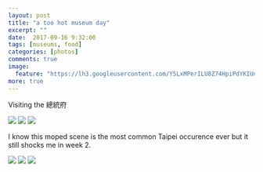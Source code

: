 ```yaml
---
layout: post
title: "a too hot museum day"
excerpt: ""
date:  2017-09-16 9:32:00
tags: [museums, food]
categories: [photos]
comments: true
image:
  feature: "https://lh3.googleusercontent.com/Y5LxMPerILU8Z74HpiPdYKIUnvKSGHhAM78274a6WCavgJ4qjW05m0YRbSew-mpjS3j3JTEQAg_sfkWIAbG6OyLLFOuoBnJf8AotATyc0AD71ChQ2sFlGw-mb43qaV0IcbbZoF6Noh6l2J0xLmbMaVXEO3qGNM8m5JyHag0d1b1Dvq4WyFa5QotHj6Yin5WDmnBsQotRImlkMj1hqoqOOdJ3k99DOfz6l2GqtV5cGHE76pEBg32FnQSRv__fml1bunEwHOFGqoH0o6cT1_OZux9n08Uoz0P6yOI6nj3K-qi2VvYZhGJXnNNDSdp1XsIsO8PyYsgj7yuD-EOPFlfDq4b6C0PaF5KnBIvzQNDSx4xgPEVv7BamcNog0eTMTJ0NGgFDXAyl04_m9b5kHSWVrw_8TallCuLT3l7Pb1EzEaebjvdPdlRQnr1uvlqB6Jz71dOpC1lT6kLhjjuRy8JgKjC1B9Mrn4wP_JjfJeH_jldtOrzC0K8pzuqVBJDH4eBArTAuC-PUpeWZ9qeii_IsGYJrUgTKsJssJUPdTCb4jQb2zw3vel71PqSTfgRVGC10nKd8TJ2AE4iYeDDTkgihdyvNeeCU54jXx239TDkIqLvo0vQSxRDaCNXOzLALfi4GvnTvLd1wlyS5OHuHj-96Ls3xGPJSw5d5FCs=w1410-h942-no"
more: true
---
```


Visiting the 總統府 

<img src="https://lh3.googleusercontent.com/6ZHzru8MG_oN4q1vL5uqcSOyIQORTKzXplNkfVgaoZhcLCBXFxSKsTf6wcdQRZoJNrWjhKVoFPNCmBca_kjo-czE7ZY_I6FGFrVp29uYD-eQc6KB-ym1pPXWwwK0jWLkCB_r6nFPZCv6GlzmrNFYldall-i_OzMCRGYF-wyhmrfaHhpDhG2Pv2XiPEdtcZkeFmi43YUyV6aEu6L7Asv6FdZdj8kOED-gFwGeaioolpmL5FkYzAvvy3aOxzze0Fhu12LDAfnTTsb5GFoUhICXAiGheI1OOUa4qDBUQshlUbTrratmr7HeZHpWZpFijDzHvxYlmsAkccNOA5gsHiQEEJbd2gUDCMkDnLxnmvFo5t-tO2k0JEnGut6F6PnaxCi1k9o7CXr6lluF5RIhc_nBTE_3eXSlXZDlnHZxKtfKab2MH5JvMg8i1WtKTAMMiVKFFan0ByYNGu5BwnayEwAQ03PlfxfyqALEwdHWZqo3fyidtonNqwqbpdjCHKoaUWMGNazfyNmwr8Hk5zf9yl2ZPMAY3r7yIOLOdSf_FPLVCLt3w7uenipTrW5ggL8BZU8rXbqcy2GLeVAl4P1mLcEUR6WFmFcWaTJQX9reO2m7NGGOQmREOJaFX5mPH1_9KRs6yigd285a5FoXPMc9-FEeHvjryQyErzjxYe4=w1412-h942-no">

<img src="https://lh3.googleusercontent.com/NaxxRIgUHazT58kVtGOfEvz2iXGceDOcURAzduC0Mbf8bbXvHOJFTUL4nv74oBSQgLeA62hi6lSjNT5mf42n2rOUMq2dV4vaFogvrfbxBkJgzBFiUlprFwzJMK112tlUa08sqXx6WrA4M-xO647Wy2u3n5HaEj8Wt7r_Lv0c77wqnX6HWv9WaJlZLHa-wLbQFyTp6GS7LZTz-7dFuaNmK54yNQO7-g_nx6OL3gf4MZH0tOwgxuVmzOkYwROmw5-YQdexR5hsJ5Qlhw6AmgLK6Yx-utfdUT501fzSoNy4kx2bxBgv3cBpKpBqLmsti2gom6_28FA_Dpe5tM_3xLN89M84XvabFK733tbT0vsElJtn-sMwegg0ET-WTr76ikt_6vUEo7wWevXZ6DJZt6fQR_x5xB8qJWK621Lv2P7O5MFTgYf-IrwRxwYEmP-jU2z5fAu9HB6E8zntxoaGgfILgFjt9syS7bhzxtOLaZEEMjplwSngcylcbh_fYAk62jKzdQR1-_B-J3D-Qf-jgLDkjq41ygXGYFwVJaaSRuGMdXAeXGIl9AtNa9-P3kwu0__krAhoUoFipVIYKKQc0Cz2AP_tnb2lYmYmhnBJ5Hbg8H0rDid_aJVDgbL8cw_R6vkfUS01Wxa4hJie3Z9b9rNXWL_36oJ5g9y8MLM=w1410-h940-no">

<img src="https://lh3.googleusercontent.com/IqUYagG13C2X-cbIyQ4JXVQLyGJ7BK9rNcB2AagmoOCCYnTG1KpC8b5YGXU1nZtnBnG5LAh-Ogxuo06DKQSOhObh7N8yt6Xz_5HUVqk0q50QnNN_DA8ZkeFlEy0tfaSg9aNx3jUziNm_bE3Ah77bRKolUkU1X6YbAjq2ty_Bak0Ht61xmarNdISWI5w0GL08YS5iQvh-dTOFvdJwqo-qWLPV6nUhTnE1hSh9JfI9xehU8JVPwjxDpe36jpTs4M8cADZSaWdf1uKilfB_CVa6DX75r0mkM-eSYXWua26Sne8vSs0n5xNx-uMU0woXsAI797gtc7rjkRKtnK3GOJtglc1_0S39G9MmhX8rYnmuA6L8xrsh4WHBWt2mcs7-gNL1UH03irZ54XMEQb4FbGUERZjUBQeYBfgltegYFgI5QEntzR1EtllZIL2Ubqs9K0hZAn7pVHpA7lh4oSc3ykF2qWS7BiQsj71VqmBr7FFeoAdYNvyez9LZrWsPk74zLbvQc3yRJAkFKxcUfrt8yZyMwHksK2Z3xeQCynqyFHjZuG7obd7v-3GIUFVdKm_DuqdhSCUb9V2zwh5rPgxaGNkfDKTWMPwAPFZ6o1Kxlf9rrQ3eBTbI7yabpq-ooBkReJH7XZuzf6upkyxxO9UZeEtAHy1YtD9Bbd_M7E0=w657-h439-no">

I know this moped scene is the most common Taipei occurence ever but it still shocks me in week 2.

<img src="https://lh3.googleusercontent.com/JtKXqwmk7BzrlfdnO9w7gtD7E5Vqt-p-EHU08Nc_UpCQiG--4TVry61rgZcwjXN2HT5ZyUYn373YZBtfqOrmI6sT9uJAksvqV7aNXxg9bPbHzUkhmECbfV8jjNVv0n3lfZsnxHHpkwDDfn2k3wlmKLYcGiCl2_zqLclLOyTTvPe4v5xtqAgCNlI5LA880QdTl6ZYFxsA7KzLFjVkU43menzdMko6jlcsLeWr-ZcLTeQ5AtX6dv8wHDxqboqW_r20Aqmz50JOytTsVblnbxUHfGzZv2DM115r3x87hzKC-GHGla_y4DYukmmo8LUQsvEtA4B8x9bMirH0ojLY7O_eNVchqxQM5JG5gg9DqkPP1J3_b-y3hIAPRG-bwL6RXzdN5dBZyKLd56NXJ9uaHuXUyblSmTWgir8Sg9yc6Ta1xdDRr3xiDb1chtwHkJrAWpUEUYUqygFy4OdVmezjtnG7v0g4D0CkLivH4FSOKC8gM8v-6ha52Q3vlR0TWcWwOELkZAypXel40IJDCizg63b3VffDH2iVQfDMtu-KIeOK7QoDWGqKuNODewUMBUblQld-hmbWE7Bc852m1sRjocGJ2M-ZidS8PLouqzGR9OJLoYl-U_AY8XGdvl1gOVcmeUdouTsIeJ_Mt_XW4Sic9cZ_-LGJDIMmc5uR7vc=w657-h438-no">

<img src="https://lh3.googleusercontent.com/tJAOTEbnG6GsV2fDW5OnBTyRmEdFLw9Odj-CD6loNmfCzd1ETh_BL_ViV7mOEKmZxTX0JB9K6glAy3TOhftdfyNvNQIlKw3zQFHJYxpEHoEJEyOqLeak8gLdk3EviigJywidr782yQFHco9mRP40td_GjzMy_82So8PTIRB-maUF-33R6uwlD7-4JZB5m1BtqEsa-brwkh1uSxkdLvmQR3PbQtmdWrGAXq_f77PCHdglueEGH7q05SLkrFkELIqLbJhS6ItEW3AIwCO84KjZvJveRgIqNmqiknPZaxZAfRfSxWRGGNO1-iejehqkYfBFW6ZZm-rvYaCYBspb5T0fTpfgXY8Bb1j1UUhZA8JGzW2FCq955BWXbNp7zpjKh9HYfTXDgnzTqniZz3QVO66fw0gXKJqrtTLCD9Nx81ZX0KnQFxBbCdysCB9omRnngVgfgsXaD4EGpokhWgGdAhazkY91dIUSLFbL_SGCNwR2NhJ06OaYcvzkDc7Q2-EvadIgn4o3GFiF8pUbnUjrrPEQRHLO9NdqayeMrmcrbtfUHnj89NEmucMjMJsRyT2i0bO599euQMkIpOftIsN3qQ6OyZ3ffTu64vi1XC80wX17V_VE8Sqp4zCVo8NCZ5eNk5FtbOA6j1QIexcy9YqS6GhGnM-BZm1GnJCBxV0=w657-h439-no">

<img src="https://lh3.googleusercontent.com/fOzG2qak4LVihtr8puPGEP-dvmAAcQOHCjprn1GiZHuYGmCYrCTuy_fZxjvaR1M0n_l9PxAq4N0bme8qXucn2ln6YhFQgdhn_hgVo5OCINVhRafUkqXjNeIyO-OZe7ZHlprMNr79ZCNJzoJrKeedMA9vTUFw7Zco3ZjNSq52U_eGEVIK4CjYbmdSLKOaFo1Q2f5BiInXwwurKDt8xYULJI1wExZXOWLTboH9Lhe1ef0uOo0KsOFW9-j7juP7fydXP6dwMRw-TO1U9qPMHZKk9G-p2AWG5IhP0CqFsF9zFZ3IibXnFV1I_bRf5wojJHocRvHp5CX9L3DAGRxTLebkRb_lLktLG_FHiC8qP3Y4bWNPKRWDx-tVDcPk0sSWKdO7qzl44XdDrqvxAh40RDtXKt9PcLOI_wGsnUXENUhIjU_E9xtmtVEo1huue1sluWxoI5WyYPJNv5S-wihcCEsLZMq-bTWJdfPLaWMYuh8UBfv6vToQMpU6bT2iq0vIM49faA3-cEjR1OJLfn4E0IbgLeuadMVzMtW75jO4pjQLtqxDVWPQQg2hZufwPZOwwYoUegrQO8vPwwFw_gYkaaCCucPsb0D3eaYpqre1KpIaw-k2xpZ-Lr0RCwPswq4x9LBwPonYRb12GJW9hDb7tzmyoAwZMHI3JySs9wQ=w1410-h940-no">
